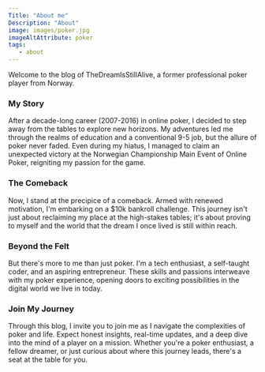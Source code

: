 ```yaml
---
Title: "About me"
Description: "About"
image: images/poker.jpg
imageAltAttribute: poker
tags:
   - about  
---
```

Welcome to the blog of TheDreamIsStillAlive, a former professional poker player from Norway. 
### My Story
After a decade-long career (2007-2016) in online poker, I decided to step away from the tables to explore new horizons. My adventures led me through the realms of education and a conventional 9-5 job, but the allure of poker never faded. Even during my hiatus, I managed to claim an unexpected victory at the Norwegian Championship Main Event of Online Poker, reigniting my passion for the game.
### The Comeback
Now, I stand at the precipice of a comeback. Armed with renewed motivation, I'm embarking on a $10k bankroll challenge. This journey isn't just about reclaiming my place at the high-stakes tables; it's about proving to myself and the world that the dream I once lived is still within reach.
### Beyond the Felt
But there's more to me than just poker. I'm a tech enthusiast, a self-taught coder, and an aspiring entrepreneur. These skills and passions interweave with my poker experience, opening doors to exciting possibilities in the digital world we live in today.
### Join My Journey
Through this blog, I invite you to join me as I navigate the complexities of poker and life. Expect honest insights, real-time updates, and a deep dive into the mind of a player on a mission. Whether you're a poker enthusiast, a fellow dreamer, or just curious about where this journey leads, there's a seat at the table for you.
